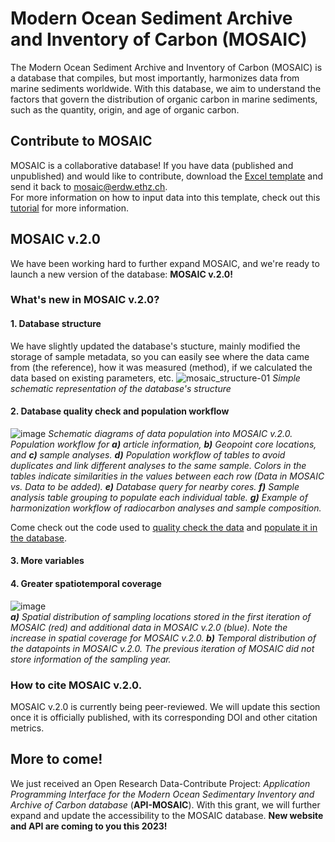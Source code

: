# Modern Ocean Sediment Archive and Inventory of Carbon (MOSAIC)

The Modern Ocean Sediment Archive and Inventory of Carbon (MOSAIC) is a database that compiles, but most importantly, harmonizes data from marine sediments worldwide. With this database, we aim to understand the factors that govern the distribution of organic carbon in marine sediments, such as the quantity, origin, and age of organic carbon.

## Contribute to MOSAIC
MOSAIC is a collaborative database! If you have data (published and unpublished) and would like to contribute, download the [Excel template](https://github.com/sarah-paradis/MOSAIC/raw/main/Excel_templates/MOSAIC_input_excel_file_2022.xlsx) and send it back to mosaic@erdw.ethz.ch.  
For more information on how to input data into this template, check out this [tutorial](excel_template_tutorial.md) for more information.

## MOSAIC v.2.0
We have been working hard to further expand MOSAIC, and we're ready to launch a new version of the database: **MOSAIC v.2.0!**

### What's new in MOSAIC v.2.0?
#### 1. Database structure
We have slightly updated the database's stucture, mainly modified the storage of sample metadata, so you can easily see where the data came from (the reference), how it was measured (method), if we calculated the data based on existing parameters, etc.
![mosaic_structure-01](https://user-images.githubusercontent.com/15121054/222676833-d4a10ae4-120a-4a9f-9586-7521498e094a.jpg)
<em>Simple schematic representation of the database's structure</em>

#### 2. Database quality check and population workflow

![image](https://user-images.githubusercontent.com/15121054/222725135-3c0ce2d5-fd67-4117-a8ed-7e6ca2a16ded.png)
<em>Schematic diagrams of data population into MOSAIC v.2.0. Population workflow for **a)** article information, **b)** Geopoint core locations, and **c)** sample analyses. **d)** Population workflow of tables to avoid duplicates and link different analyses to the same sample. Colors in the tables indicate similarities in the values between each row (Data in MOSAIC vs. Data to be added). **e)** Database query for nearby cores. **f)** Sample analysis table grouping to populate each individual table. **g)** Example of harmonization workflow of radiocarbon analyses and sample composition.</em>

Come check out the code used to [quality check the data]() and [populate it in the database]().

#### 3. More variables



#### 4. Greater spatiotemporal coverage

![image](https://user-images.githubusercontent.com/15121054/222745443-f5c285b7-367a-4072-9c5c-edd5ac9c761a.png)  
<em>**a)** Spatial distribution of sampling locations stored in the first iteration of MOSAIC (red) and additional data in MOSAIC v.2.0 (blue). Note the increase in spatial coverage for MOSAIC v.2.0. **b)** Temporal distribution of the datapoints in MOSAIC v.2.0. The previous iteration of MOSAIC did not store information of the sampling year.</em> 

### How to cite MOSAIC v.2.0.
MOSAIC v.2.0 is currently being peer-reviewed. We will update this section once it is officially published, with its corresponding DOI and other citation metrics.

## More to come!
We just received an Open Research Data-Contribute Project: *Application Programming Interface for the Modern Ocean Sedimentary Inventory and Archive of Carbon database* (**API-MOSAIC**). With this grant, we will further expand and update the accessibility to the MOSAIC database. 
**New website and API are coming to you this 2023!**
